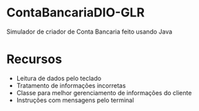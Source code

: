 # ContaBancariaDIO-GLR

Simulador de criador de Conta Bancaria feito usando Java

# Recursos

- Leitura de dados pelo teclado
- Tratamento de informações incorretas
- Classe para melhor gerenciamento de informações do cliente
- Instruções com mensagens pelo terminal
